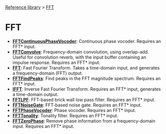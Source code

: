 [Reference library](../index.md) > [FFT](index.md)

# FFT

- **[FFTContinuousPhaseVocoder](fftcontinuousphasevocoder/index.md)**: Continuous phase vocoder. Requires an FFT* input.
- **[FFTConvolve](fftconvolve/index.md)**: Frequency-domain convolution, using overlap-add. Useful for convolution reverb, with the input buffer containing an impulse response. Requires an FFT* input.
- **[FFT](fft/index.md)**: Fast Fourier Transform. Takes a time-domain input, and generates a frequency-domain (FFT) output.
- **[FFTFindPeaks](fftfindpeaks/index.md)**: Find peaks in the FFT magnitude spectrum. Requires an FFT* input.
- **[IFFT](ifft/index.md)**: Inverse Fast Fourier Transform. Requires an FFT* input, generates a time-domain output.
- **[FFTLPF](fftlpf/index.md)**: FFT-based brick wall low pass filter. Requires an FFT* input.
- **[FFTNoiseGate](fftnoisegate/index.md)**: FFT-based noise gate. Requires an FFT* input.
- **[FFTPhaseVocoder](fftphasevocoder/index.md)**: Phase vocoder. Requires an FFT* input.
- **[FFTTonality](ffttonality/index.md)**: Tonality filter. Requires an FFT* input.
- **[FFTZeroPhase](fftzerophase/index.md)**: Remove phase information from a frequency-domain input. Requires an FFT* input.
